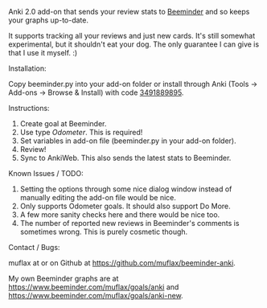 Anki 2.0 add-on that sends your review stats to [Beeminder](beeminder.com) and so keeps your graphs up-to-date.

It supports tracking all your reviews and just new cards. It's still somewhat experimental, but it shouldn't eat your dog. The only guarantee I can give is that I use it myself. :)

Installation:

Copy beeminder.py into your add-on folder or install through Anki (Tools -> Add-ons -> Browse & Install) with code [3491889895](https://beta.ankiweb.net/shared/info/3491889895).

Instructions:

1. Create goal at Beeminder.
2. Use type *Odometer*. This is required!
3. Set variables in add-on file (beeminder.py in your add-on folder).
4. Review!
5. Sync to AnkiWeb. This also sends the latest stats to Beeminder.

Known Issues / TODO:

1. Setting the options through some nice dialog window instead of manually editing the add-on file would be nice.
2. Only supports Odometer goals. It should also support Do More.
3. A few more sanity checks here and there would be nice too.
4. The number of reported new reviews in Beeminder's comments is sometimes wrong. This is purely cosmetic though.

Contact / Bugs:

muflax at <mail at muflax dot com> or on Github at <https://github.com/muflax/beeminder-anki>.

My own Beeminder graphs are at <https://www.beeminder.com/muflax/goals/anki> and <https://www.beeminder.com/muflax/goals/anki-new>.
